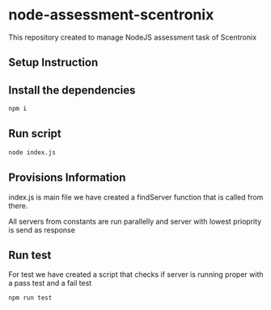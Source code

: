 # node-assessment-scentronix
This repository created to manage NodeJS assessment task of Scentronix

## Setup Instruction

## Install the dependencies
```bash
npm i
```

## Run script
```bash
node index.js
```
## Provisions Information
index.js is main file we have created a findServer function that is called from there.

All servers from constants are run parallelly and server with lowest prioprity is send as response

## Run test
For test we have created a script that checks if server is running proper with a pass test and a fail test 

```bash
npm run test
```
